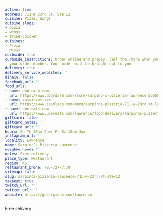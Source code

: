 ```yaml
---
active: true
address: 711 W 23rd St, Ste 12
cuisine: Pizza, Wings
cuisine_slugs:
- pizza
- wings
- fried-chicken
cuisines:
- Pizza
- Wings
curbside: true
curbside_instructions: Order online and prepay, call the store when you arrive with
  your order number. Your order will be brought out to you.
delivery: true
delivery_service_websites: ''
dinein: false
facebook_url: ''
food_urls:
- name: doordash.com
  url: https://www.doordash.com/store/sarpino-s-pizzeria-lawrence-556594/en-US
- name: eatstreet.com
  url: https://www.seamless.com/menu/sarpinos-pizzeria-711-w-23rd-st-lawrence/414249
- name: ubereats.com
  url: https://www.ubereats.com/lawrence/food-delivery/sarpinos-pizzeria-711-w-23rd-st/klsK8vOhSS2wJC97GzohLw
giftcard: false
giftcard_notes: ''
giftcard_url: ''
hours: Su-Th 10am-2am; Fr-Sa 10am-3am
instagram_url: ''
locality: Lawrence
name: Sarpino’s Pizzeria Lawrence
neighborhood: ''
notes: Free delivery
place_type: Restaurant
region: KS
restaurant_phone: 785-727-7770
sitemap: false
slug: sarpinos-pizzeria-lawrence-711-w-23rd-st-ste-12
takeout: true
twitch_url: ''
twitter_url: ''
website: https://gosarpinos.com/lawrence
---
```


Free delivery